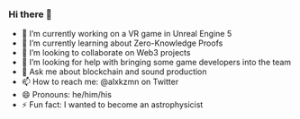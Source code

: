 ### Hi there 👋
- 🔭 I’m currently working on a VR game in Unreal Engine 5
- 🌱 I’m currently learning about Zero-Knowledge Proofs
- 👯 I’m looking to collaborate on Web3 projects
- 🤔 I’m looking for help with bringing some game developers into the team
- 💬 Ask me about blockchain and sound production
- 📫 How to reach me: @alxkzmn on Twitter
- 😄 Pronouns: he/him/his
- ⚡ Fun fact: I wanted to become an astrophysicist
